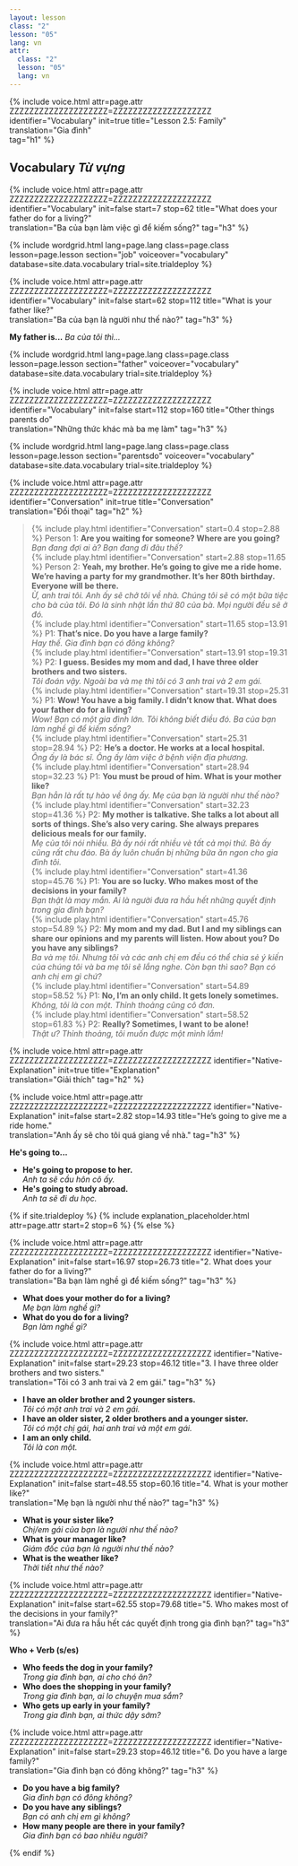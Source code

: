 ```yaml
---
layout: lesson
class: "2"
lesson: "05"
lang: vn
attr:
  class: "2"
  lesson: "05"
  lang: vn
---
```


{%  include voice.html attr=page.attr        ZZZZZZZZZZZZZZZZZZZZ=ZZZZZZZZZZZZZZZZZZZZ
	identifier="Vocabulary"  init=true
	title="Lesson 2.5: Family"  
	translation="Gia đình"      
    tag="h1" %}
	

## Vocabulary  *Từ vựng*

{%  include voice.html attr=page.attr    ZZZZZZZZZZZZZZZZZZZZ=ZZZZZZZZZZZZZZZZZZZZ
	identifier="Vocabulary"  init=false start=7 stop=62
	title="What does your father do for a living?"        
	translation="Ba của bạn làm việc gì để kiếm sống?"
    tag="h3" %}


{% include wordgrid.html lang=page.lang
		class=page.class 
		lesson=page.lesson 
		section="job"
		voiceover="vocabulary"
		database=site.data.vocabulary 
		trial=site.trialdeploy %}


{%  include voice.html attr=page.attr    ZZZZZZZZZZZZZZZZZZZZ=ZZZZZZZZZZZZZZZZZZZZ
	identifier="Vocabulary"  init=false start=62 stop=112
	title="What is your father like?"        
	translation="Ba của bạn là người như thế nào?"
    tag="h3" %}

**My father is...**  *Ba của tôi thì...*

{% include wordgrid.html lang=page.lang
		class=page.class 
		lesson=page.lesson 
		section="father"
		voiceover="vocabulary"
		database=site.data.vocabulary 
		trial=site.trialdeploy %}

{%  include voice.html attr=page.attr    ZZZZZZZZZZZZZZZZZZZZ=ZZZZZZZZZZZZZZZZZZZZ
	identifier="Vocabulary"  init=false start=112 stop=160
	title="Other things parents do"        
	translation="Những thức khác mà ba mẹ làm"
    tag="h3" %}

{% include wordgrid.html lang=page.lang
		class=page.class 
		lesson=page.lesson 
		section="parentsdo"
		voiceover="vocabulary"
		database=site.data.vocabulary 
		trial=site.trialdeploy %}


{%  include voice.html attr=page.attr    ZZZZZZZZZZZZZZZZZZZZ=ZZZZZZZZZZZZZZZZZZZZ
	identifier="Conversation"  init=true
	title="Conversation"        
	translation="Đối thoại"
    tag="h2" %}



> {% include play.html identifier="Conversation" start=0.4 stop=2.88 %} Person 1: **Are you waiting for someone? Where are you going?**  
*Bạn đang đợi ai à? Bạn đang đi đâu thế?*  
> {% include play.html identifier="Conversation" start=2.88 stop=11.65 %} Person 2: **Yeah, my brother. He’s going to give me a ride home. We’re having a party for my grandmother. It’s her 80th birthday. Everyone will be there.**   
*Ừ, anh trai tôi. Anh ấy sẽ chở tôi về nhà. Chúng tôi sẽ có một bữa tiệc cho bà của tôi. Đó là sinh nhật lần thứ 80 của bà. Mọi người đều sẽ ở đó.*   
> {% include play.html identifier="Conversation" start=11.65 stop=13.91 %} P1: **That’s nice. Do you have a large family?**  
*Hay thế. Gia đình bạn có đông không?*  
> {% include play.html identifier="Conversation" start=13.91 stop=19.31 %} P2: **I guess. Besides my mom and dad, I have three older brothers and two sisters.**  
*Tôi đoán vậy. Ngoài ba và mẹ thì tôi có 3 anh trai và 2 em gái.*  
> {% include play.html identifier="Conversation" start=19.31 stop=25.31 %} P1: **Wow! You have a big family. I didn’t know that. What does your father do for a living?**  
*Wow! Bạn có một gia đình lớn. Tôi không biết điều đó. Ba của bạn làm nghề gì để kiếm sống?*  
> {% include play.html identifier="Conversation" start=25.31 stop=28.94 %} P2: **He’s a doctor. He works at a local hospital.**  
*Ông ấy là bác sĩ. Ông ấy làm việc ở bệnh viện địa phương.*  
> {% include play.html identifier="Conversation" start=28.94 stop=32.23 %} P1: **You must be proud of him. What is your mother like?**   
*Bạn hẳn là rất tự hào về ông ấy. Mẹ của bạn là người như thế nào?*  
> {% include play.html identifier="Conversation" start=32.23 stop=41.36 %} P2: **My mother is talkative. She talks a lot about all sorts of things. She’s also very caring. She always prepares delicious meals for our family.**    
*Mẹ của tôi nói nhiều. Bà ấy nói rất nhiều vè tất cả mọi thứ. Bà ấy cũng rất chu đáo. Bà ấy luôn chuẩn bị những bữa ăn ngon cho gia đình tôi.*  
> {% include play.html identifier="Conversation" start=41.36 stop=45.76 %} P1: **You are so lucky. Who makes most of the decisions in your family?**  
*Bạn thật là may mắn. Ai là người đưa ra hầu hết những quyết định trong gia đình bạn?*  
> {% include play.html identifier="Conversation" start=45.76 stop=54.89 %} P2: **My mom and my dad. But I and my siblings can share our opinions and my parents will listen. How about you? Do you have any siblings?**    
*Ba và mẹ tôi. Nhưng tôi và các anh chị em đều có thể chia sẻ ý kiến của chúng tôi và ba mẹ tôi sẽ lắng nghe. Còn bạn thì sao? Bạn có anh chị em gì chứ?*  
> {% include play.html identifier="Conversation" start=54.89 stop=58.52 %} P1: **No, I’m an only child. It gets lonely sometimes.**  
*Không, tôi là con một. Thỉnh thoảng cũng cô đơn.*  
> {% include play.html identifier="Conversation" start=58.52 stop=61.83 %} P2: **Really? Sometimes, I want to be alone!**    
*Thật ư? Thỉnh thoảng, tôi muốn được một mình lắm!*  

{%  include voice.html attr=page.attr    ZZZZZZZZZZZZZZZZZZZZ=ZZZZZZZZZZZZZZZZZZZZ
	identifier="Native-Explanation"  init=true
	title="Explanation"        
	translation="Giải thích"
    tag="h2" %}

{%  include voice.html attr=page.attr    ZZZZZZZZZZZZZZZZZZZZ=ZZZZZZZZZZZZZZZZZZZZ
	identifier="Native-Explanation"  init=false start=2.82 stop=14.93
	title="He’s going to give me a ride home."        
	translation="Anh ấy sẽ cho tôi quá giang về nhà."
    tag="h3" %}

**He's going to...**

- **He's going to propose to her.**  
*Anh ta sẽ cầu hôn cô ấy.*   
- **He's going to study abroad.**  
*Anh ta sẽ đi du học.*   

{% if site.trialdeploy %}
	{% include explanation_placeholder.html  attr=page.attr     start=2 stop=6 %}
	{% else %}



{%  include voice.html attr=page.attr    ZZZZZZZZZZZZZZZZZZZZ=ZZZZZZZZZZZZZZZZZZZZ
	identifier="Native-Explanation"  init=false start=16.97 stop=26.73
	title="2. What does your father do for a living?"        
	translation="Ba bạn làm nghề gì để kiếm sống?"
    tag="h3" %}

- **What does your mother do for a living?**  
*Mẹ bạn làm nghề gì?*   
- **What do you do for a living?**  
*Bạn làm nghề gì?*  

{%  include voice.html attr=page.attr    ZZZZZZZZZZZZZZZZZZZZ=ZZZZZZZZZZZZZZZZZZZZ
	identifier="Native-Explanation"  init=false start=29.23 stop=46.12
	title="3. I have three older brothers and two sisters."        
	translation="Tôi có 3 anh trai và 2 em gái."
    tag="h3" %}

- **I have an older brother and 2 younger sisters.**  
*Tôi có một anh trai và 2 em gái.*  
- **I have an older sister, 2 older brothers and a younger sister.**  
*Tôi có một chị gái, hai anh trai và một em gái.*  
- **I am an only child.**  
*Tôi là con một.*   


{%  include voice.html attr=page.attr    ZZZZZZZZZZZZZZZZZZZZ=ZZZZZZZZZZZZZZZZZZZZ
	identifier="Native-Explanation"  init=false start=48.55 stop=60.16 
	title="4. What is your mother like?"        
	translation="Mẹ bạn là người như thế nào?"
    tag="h3" %}

 - **What is your sister like?**  
 *Chị/em gái của bạn là người như thế nào?*   
 - **What is your manager like?**  
 *Giám đốc của bạn là người như thế nào?*  
 - **What is the weather like?**  
 *Thời tiết như thế nào?*   

{%  include voice.html attr=page.attr    ZZZZZZZZZZZZZZZZZZZZ=ZZZZZZZZZZZZZZZZZZZZ
	identifier="Native-Explanation"  init=false start=62.55 stop=79.68 
	title="5. Who makes most of the decisions in your family?"        
	translation="Ai đưa ra hầu hết các quyết định trong gia đình bạn?"
    tag="h3" %}

**Who + Verb (s/es)**

- **Who feeds the dog in your family?**  
*Trong gia đình bạn, ai cho chó ăn?*   
- **Who does the shopping in your family?**  
*Trong gia đình bạn, ai lo chuyện mua sắm?*   
- **Who gets up early in your family?**   
*Trong gia đình bạn, ai thức dậy sớm?*   


{%  include voice.html attr=page.attr    ZZZZZZZZZZZZZZZZZZZZ=ZZZZZZZZZZZZZZZZZZZZ
	identifier="Native-Explanation"  init=false start=29.23 stop=46.12
	title="6. Do you have a large family?"        
	translation="Gia đình bạn có đông không?"
    tag="h3" %}


- **Do you have a big family?**  
*Gia đình bạn có đông không?*  
- **Do you have any siblings?**   
*Bạn có anh chị em gì không?*  
- **How many people are there in your family?**  
*Gia đình bạn có bao nhiêu người?*

{% endif %}